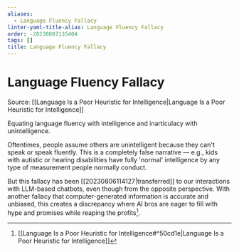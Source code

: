 ```yaml
---
aliases:
  - Language Fluency Fallacy
linter-yaml-title-alias: Language Fluency Fallacy
order: -20230807135404
tags: []
title: Language Fluency Fallacy
---
```


# Language Fluency Fallacy

Source: [[Language Is a Poor Heuristic for Intelligence|Language Is a Poor Heuristic for Intelligence]]

Equating language fluency with intelligence and inarticulacy with unintelligence.

Oftentimes, people assume others are unintelligent because they can't speak or speak fluently. This is a completely false narrative — e.g., kids with autistic or hearing disabilities have fully 'normal' intelligence by any type of measurement people normally conduct.

But this fallacy has been [[20230806114127|transferred]] to our interactions with LLM-based chatbots, even though from the opposite perspective. With another fallacy that computer-generated information is accurate and unbiased, this creates a discrepancy where AI bros are eager to fill with hype and promises while reaping the profits[^1].

[^1]: [[Language Is a Poor Heuristic for Intelligence#^50cd1e|Language Is a Poor Heuristic for Intelligence]]